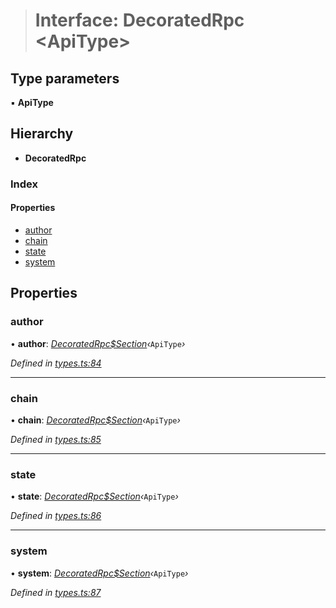 > # Interface: DecoratedRpc <**ApiType**>

## Type parameters

▪ **ApiType**

## Hierarchy

* **DecoratedRpc**

### Index

#### Properties

* [author](_types_.decoratedrpc.md#author)
* [chain](_types_.decoratedrpc.md#chain)
* [state](_types_.decoratedrpc.md#state)
* [system](_types_.decoratedrpc.md#system)

## Properties

###  author

• **author**: *[DecoratedRpc$Section](_types_.decoratedrpc_section.md)‹*`ApiType`*›*

*Defined in [types.ts:84](https://github.com/polkadot-js/api/blob/8c4320c/packages/api/src/types.ts#L84)*

___

###  chain

• **chain**: *[DecoratedRpc$Section](_types_.decoratedrpc_section.md)‹*`ApiType`*›*

*Defined in [types.ts:85](https://github.com/polkadot-js/api/blob/8c4320c/packages/api/src/types.ts#L85)*

___

###  state

• **state**: *[DecoratedRpc$Section](_types_.decoratedrpc_section.md)‹*`ApiType`*›*

*Defined in [types.ts:86](https://github.com/polkadot-js/api/blob/8c4320c/packages/api/src/types.ts#L86)*

___

###  system

• **system**: *[DecoratedRpc$Section](_types_.decoratedrpc_section.md)‹*`ApiType`*›*

*Defined in [types.ts:87](https://github.com/polkadot-js/api/blob/8c4320c/packages/api/src/types.ts#L87)*